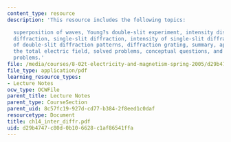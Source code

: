 ```yaml
---
content_type: resource
description: 'This resource includes the following topics:

  superposition of waves, Young?s double-slit experiment, intensity distribution,
  diffraction, single-slit diffraction, intensity of single-slit diffraction, intensity
  of double-slit diffraction patterns, diffraction grating, summary, appendix: computing
  the total electric field, solved problems, conceptual questions, and additional
  problems.'
file: /media/courses/8-02t-electricity-and-magnetism-spring-2005/d29b4747c80d0b106628c1af86541ffa_ch14_inter_diffr.pdf
file_type: application/pdf
learning_resource_types:
- Lecture Notes
ocw_type: OCWFile
parent_title: Lecture Notes
parent_type: CourseSection
parent_uid: 8c57fc19-927d-cd77-b384-2f8eed1c0daf
resourcetype: Document
title: ch14_inter_diffr.pdf
uid: d29b4747-c80d-0b10-6628-c1af86541ffa
---
```

